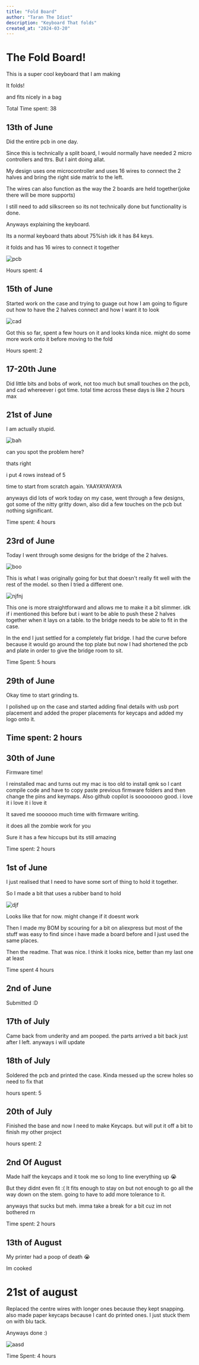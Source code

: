 ```yaml
---
title: "Fold Board"
author: "Taran The Idiot"
description: "Keyboard That folds"
created_at: "2024-03-20"
---
```


# The Fold Board!

This is a super cool keyboard that I am making

It folds!

and fits nicely in a bag

Total Time spent: 38

## 13th of June

Did the entire pcb in one day.

Since this is technically a split board, I would normally have needed 2 micro controllers and ttrs. But I aint doing allat.

My design uses one microcontroller and uses 16 wires to connect the 2 halves and bring the right side matrix to the left.

The wires can also function as the way the 2 boards are held together(joke there will be more supports)

I still need to add silkscreen so its not technically done but functionality is done.

Anyways explaining the keyboard.

Its a normal keyboard thats about 75%ish idk it has 84 keys. 

it folds and has 16 wires to connect it together

![pcb](assets/pcb.png)

Hours spent: 4

## 15th of June

Started work on the case and trying to guage out how I am going to figure out how to have the 2 halves connect and how I want it to look

![cad](assets/cad.png)

Got this so far, spent a few hours on it and looks kinda nice. might do some more work onto it before moving to the fold

Hours spent: 2

## 17-20th June

Did little bits and bobs of work, not too much but small touches on the pcb, and cad whereever i got time.
total time across these days is like 2 hours max

## 21st of June

I am actually stupid.

![bah](assets/cad1.png)

can you spot the problem here?

thats right

i put 4 rows instead of 5

time to start from scratch again. YAAYAYAYAYA

anyways did lots of work today on my case, went through a few designs, got some of the nitty gritty down, also did a few touches on the pcb but nothing significant.

Time spent: 4 hours

## 23rd of June

Today I went through some designs for the bridge of the 2 halves.

![boo](assets/cad3.png)

This is what I was originally going for but that doesn't really fit well with the rest of the model. so then I tried a different one.

![njfnj](assets/cad4.png)

This one is more straightforward and allows me to make it a bit slimmer. idk if i mentioned this before but i want to be able to push these 2 halves together when it lays on a table. to the bridge needs to be able to fit in the case.

In the end I just settled for a completely flat bridge. I had the curve before because it would go around the top plate but now I had shortened the pcb and plate in order to give the bridge room to sit.

Time Spent: 5 hours

## 29th of June

Okay time to start grinding ts.

I polished up on the case and started adding final details with usb port placement and added the proper placements for keycaps and added my logo onto it.

## Time spent: 2 hours

## 30th of June

Firmware time!

I reinstalled mac and turns out my mac is too old to install qmk so I cant compile code and have to copy paste previous firmware folders and then change the pins and keymaps. Also github copilot is soooooooo good. i love it i love it i love it

It saved me soooooo much time with firmware writing.

it does all the zombie work for you

Sure it has a few hiccups but its still amazing

Time spent: 2 hours

## 1st of June 

I just realised that I need to have some sort of thing to hold it together.

So I made a bit that uses a rubber band to hold

![djf](assets/folded.png)

Looks like that for now. might change if it doesnt work

Then I made my BOM by scouring for a bit on aliexpress but most of the stuff was easy to find since i have made a board before and I just used the same places.

Then the readme. That was nice. I think it looks nice, better than my last one at least

Time spent 4 hours

## 2nd of June

Submitted :D

## 17th of July

Came back from underity and am pooped. the parts arrived a bit back just after I left. anyways i will update

## 18th of July
Soldered the pcb and printed the case.
Kinda messed up the screw holes so need to fix that

hours spent: 5

## 20th of July

Finished the base and now I need to make Keycaps. but will put it off a bit to finish my other project

hours spent: 2

## 2nd Of August

Made half the keycaps and it took me so long to line everything up :sob:

But they didnt even fit :(
 It fits enough to stay on but not enough to go all the way down on the stem. going to have to add more tolerance to it.

anyways that sucks but meh. imma take a break for a bit cuz im not bothered rn

Time spent: 2 hours

## 13th of August

My printer had a poop of death :sob:

Im cooked

# 21st of august

Replaced the centre wires with longer ones because they kept snapping. also made paper keycaps because I cant do printed ones. I just stuck them on with blu tack.

Anyways done :)

![aasd](assets/buildopen.jpg)

Time Spent: 4 hours

